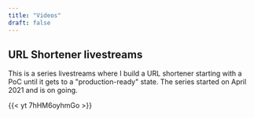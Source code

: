 ```yaml
---
title: "Videos"
draft: false
---
```


## URL Shortener livestreams

This is a series livestreams where I build a URL shortener starting
with a PoC until it gets to a "production-ready" state. The series
started on April 2021 and is on going.

{{< yt 7hHM6oyhmGo >}}

